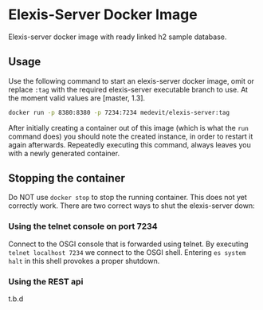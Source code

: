 # Elexis-Server Docker Image

Elexis-server docker image with ready linked h2 sample database.

## Usage

Use the following command to start an elexis-server docker image, omit or replace `:tag` with
the required elexis-server executable branch to use. At the moment valid values are 
[master, 1.3].

```bash
docker run -p 8380:8380 -p 7234:7234 medevit/elexis-server:tag
```

After initially creating a container out of this image (which is what the `run` command does) you should note
the created instance, in order to restart it again afterwards. Repeatedly executing this command, always leaves
you with a newly generated container.

## Stopping the container

Do NOT use `docker stop` to stop the running container. This does not yet correctly work.
There are two correct ways to shut the elexis-server down:

### Using the telnet console on port 7234

Connect to the OSGI console that is forwarded using telnet. 
By executing `telnet localhost 7234` we connect to the OSGI shell.
Entering `es system halt` in this shell provokes a proper shutdown.

### Using the REST api

t.b.d
